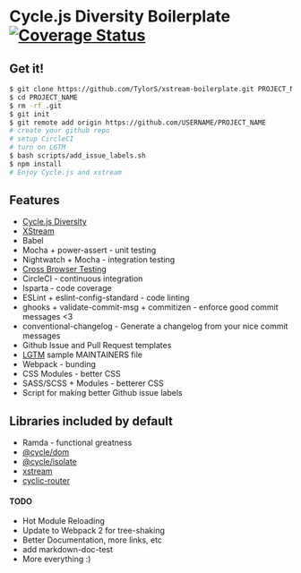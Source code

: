 # Cycle.js Diversity Boilerplate [![Coverage Status](https://coveralls.io/repos/github/TylorS/xstream-boilerplate/badge.svg?branch=master)](https://coveralls.io/github/TylorS/xstream-boilerplate?branch=master)

## Get it!

```bash
$ git clone https://github.com/TylorS/xstream-boilerplate.git PROJECT_NAME
$ cd PROJECT_NAME
$ rm -rf .git
$ git init
$ git remote add origin https://github.com/USERNAME/PROJECT_NAME
# create your github repo
# setup CircleCI
# turn on LGTM
$ bash scripts/add_issue_labels.sh
$ npm install
# Enjoy Cycle.js and xstream
```


## Features

- [Cycle.js Diversity](https://github.com/cyclejs)
- [XStream](https://github.com/staltz/xstream)
- Babel
- Mocha + power-assert - unit testing
- Nightwatch + Mocha - integration testing
- [Cross Browser Testing](https://crossbrowsertesting.com)
- CircleCI - continuous integration
- Isparta - code coverage
- ESLint + eslint-config-standard - code linting
- ghooks + validate-commit-msg + commitizen  - enforce good commit messages <3
- conventional-changelog - Generate a changelog from your nice commit messages
- Github Issue and Pull Request templates
- [LGTM](https://lgtm.co) sample MAINTAINERS file
- Webpack - bunding
- CSS Modules - better CSS
- SASS/SCSS + Modules - betterer CSS
- Script for making better Github issue labels

## Libraries included by default

- Ramda - functional greatness
- [@cycle/dom](https://github.com/cyclejs/dom)
- [@cycle/isolate](https://github.com/cyclejs/isolate)
- [xstream](https://github.com/staltz/xstream)
- [cyclic-router](https://github.com/TylorS/cyclic-router)

#### TODO

- Hot Module Reloading
- Update to Webpack 2 for tree-shaking
- Better Documentation, more links, etc
- add markdown-doc-test
- More everything :)
